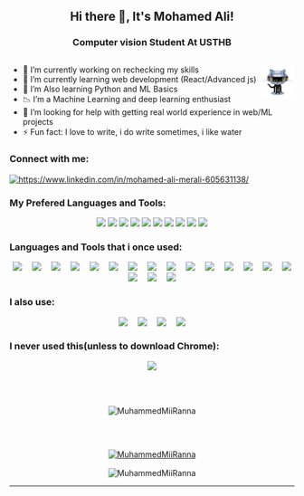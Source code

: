<link rel="stylesheet" href="https://cdn.jsdelivr.net/gh/devicons/devicon@v2.15.1/devicon.min.css">

<style>
    .center-align {
        text-align: center;
    }
    .container img {
        width: 60px;
    }
</style>

<!-- <img src="https://cdn.jsdelivr.net/gh/devicons/devicon/icons/github/github-original.svg" width=40 /> -->

<section class="container">
    
<h1 align="center">Hi there 👋, It's Mohamed Ali!</h1>
<h3 align="center">Computer vision Student At USTHB</h3>

#

<img align="right" alt="Cyber Github" width="250" src="hello.gif">

- 🔭 I’m currently working on rechecking my skills
- 🌱 I’m currently learning web development (React/Advanced js)
- 🌱 I’m Also learning Python and ML Basics
- 📉 I’m a Machine Learning and deep learning enthusiast
- 🤔 I’m looking for help with getting real world experience in web/ML projects
- ⚡ Fun fact: I love to write, i do write sometimes, i like water


<!-- <p align="left"> 
<img src="https://komarev.com/ghpvc/?username=MuhammedMiiRanna&label=Profile%20views&color=0e75b6&style=flat" alt="ilieschibane" /> 
</p> -->

<h3 align="left">Connect with me:</h3>
<p align="left">
<a href="https://www.linkedin.com/in/mohamed-ali-merali-605631138/" target="blank">
    <img align="center" src="https://raw.githubusercontent.com/rahuldkjain/github-profile-readme-generator/master/src/images/icons/Social/linked-in-alt.svg" alt="https://www.linkedin.com/in/mohamed-ali-merali-605631138/" height="50" width="60" />
</a>
<!-- <img src="https://cdn.jsdelivr.net/gh/devicons/devicon/icons/facebook/facebook-plain.svg" /> -->

</p>

<h3 align="left">My Prefered Languages and Tools:</h3>
<section class="center-align">
    
<img src="https://cdn.jsdelivr.net/gh/devicons/devicon/icons/vscode/vscode-original.svg" />
<img src="https://cdn.jsdelivr.net/gh/devicons/devicon/icons/html5/html5-original.svg" />
<!-- <img src="https://cdn.jsdelivr.net/gh/devicons/devicon/icons/html5/html5-original-wordmark.svg" /> -->
<img src="https://cdn.jsdelivr.net/gh/devicons/devicon/icons/css3/css3-original.svg" />
<!-- <img src="https://cdn.jsdelivr.net/gh/devicons/devicon/icons/css3/css3-original-wordmark.svg" /> -->
<img src="https://cdn.jsdelivr.net/gh/devicons/devicon/icons/javascript/javascript-original.svg" />
<!-- <img src="https://cdn.jsdelivr.net/gh/devicons/devicon/icons/jquery/jquery-original.svg" /> -->
<img src="https://cdn.jsdelivr.net/gh/devicons/devicon/icons/react/react-original.svg" />
<!-- <img src="https://cdn.jsdelivr.net/gh/devicons/devicon/icons/tailwindcss/tailwindcss-plain.svg" /> -->
<!-- <img src="https://cdn.jsdelivr.net/gh/devicons/devicon/icons/bootstrap/bootstrap-original.svg" /> -->

<!-- <img src="https://cdn.jsdelivr.net/gh/devicons/devicon/icons/redux/redux-original.svg" /> -->
<!-- <img src="https://cdn.jsdelivr.net/gh/devicons/devicon/icons/sass/sass-original.svg" /> -->
<!-- <img src="https://cdn.jsdelivr.net/gh/devicons/devicon/icons/less/less-plain-wordmark.svg" /> -->
<!-- <img src="https://cdn.jsdelivr.net/gh/devicons/devicon/icons/typescript/typescript-original.svg" /> -->
<!-- <img src="https://cdn.jsdelivr.net/gh/devicons/devicon/icons/nextjs/nextjs-original-wordmark.svg" /> -->

<img src="https://cdn.jsdelivr.net/gh/devicons/devicon/icons/python/python-original.svg"/>
<img src="https://cdn.jsdelivr.net/gh/devicons/devicon/icons/numpy/numpy-original.svg" />
<img src="https://cdn.jsdelivr.net/gh/devicons/devicon/icons/pandas/pandas-original.svg" />
<img src="https://cdn.jsdelivr.net/gh/devicons/devicon/icons/opencv/opencv-original.svg" />

<img src="https://cdn.jsdelivr.net/gh/devicons/devicon/icons/latex/latex-original.svg" />
</section>

<h3 align="left">Languages and Tools that i once used:</h3>

<section class="center-align">
    <img src="https://cdn.jsdelivr.net/gh/devicons/devicon/icons/c/c-original.svg" />&emsp;
    <img src="https://cdn.jsdelivr.net/gh/devicons/devicon/icons/java/java-original.svg" />&emsp;
    <img src="https://cdn.jsdelivr.net/gh/devicons/devicon/icons/git/git-original.svg" />&emsp;
    <img src="https://cdn.jsdelivr.net/gh/devicons/devicon/icons/mysql/mysql-original-wordmark.svg" />&emsp;
    <img src="https://cdn.jsdelivr.net/gh/devicons/devicon/icons/oracle/oracle-original.svg" />&emsp;
    <img src="https://cdn.jsdelivr.net/gh/devicons/devicon/icons/opengl/opengl-plain.svg" />&emsp;
    <img src="https://cdn.jsdelivr.net/gh/devicons/devicon/icons/blender/blender-original.svg" />&emsp;
    <img src="https://cdn.jsdelivr.net/gh/devicons/devicon/icons/unity/unity-original.svg" />&emsp;
    <img src="https://cdn.jsdelivr.net/gh/devicons/devicon/icons/d3js/d3js-original.svg" />&emsp;
    <img src="https://cdn.jsdelivr.net/gh/devicons/devicon/icons/arduino/arduino-original-wordmark.svg" />&emsp;
    <img src="https://cdn.jsdelivr.net/gh/devicons/devicon/icons/jupyter/jupyter-original-wordmark.svg" />&emsp;
    <img src="https://cdn.jsdelivr.net/gh/devicons/devicon/icons/anaconda/anaconda-original.svg" />&emsp;
    <img src="https://cdn.jsdelivr.net/gh/devicons/devicon/icons/visualstudio/visualstudio-plain.svg" />&emsp;
    <img src="https://cdn.jsdelivr.net/gh/devicons/devicon/icons/php/php-plain.svg" />&emsp;
    <img src="https://cdn.jsdelivr.net/gh/devicons/devicon/icons/npm/npm-original-wordmark.svg" />
    <img src="https://cdn.jsdelivr.net/gh/devicons/devicon/icons/flutter/flutter-original.svg" />&emsp;
    <img src="https://cdn.jsdelivr.net/gh/devicons/devicon/icons/linux/linux-original.svg" />&emsp;
    <img src="https://cdn.jsdelivr.net/gh/devicons/devicon/icons/ubuntu/ubuntu-plain.svg" />
</section>

<h3 align="left">I also use:</h3>
<section class="center-align">
<img src="https://cdn.jsdelivr.net/gh/devicons/devicon/icons/chrome/chrome-plain-wordmark.svg" />&emsp;
<img src="https://cdn.jsdelivr.net/gh/devicons/devicon/icons/firefox/firefox-plain-wordmark.svg" />&emsp;
<img src="https://cdn.jsdelivr.net/gh/devicons/devicon/icons/opera/opera-plain.svg" />&emsp;
<img src="https://cdn.jsdelivr.net/gh/devicons/devicon/icons/canva/canva-original.svg" />
</section>

<h3 align="left">I never used this(unless to download Chrome):</h3>
<section class="center-align" style="margin-bottom: 60px;">
    <img src="https://cdn.jsdelivr.net/gh/devicons/devicon/icons/ie10/ie10-original.svg" />
</section>

</section>



<p class="center-align" style="margin-bottom: 60px;">
    <img src="https://github-readme-stats-git-masterrstaa-rickstaa.vercel.app/api/top-langs/?username=MuhammedMiiRanna&show_icons=true&theme=dark&cache_seconds=1800&locale=en&layout=compact" alt="MuhammedMiiRanna" />
</p>
<!-- <img align="center" src="https://github-readme-stats-git-masterrstaa-rickstaa.vercel.app/api?username=MuhammedMiiRanna&&show_icons=true&theme=dark" alt="MuhammedMiiRanna" /> -->
</p>



<p class="center-align">
<a href="https://github.com/ryo-ma/github-profile-trophy">
    <img src="https://github-profile-trophy.vercel.app/?username=MuhammedMiiRanna" alt="MuhammedMiiRanna" />
</a>
</p>


<p class="center-align"><img align="center" src="https://github-readme-streak-stats.herokuapp.com/?user=MuhammedMiiRanna&theme=dark" alt="MuhammedMiiRanna" /></p>

---

<!--



### Hi there 👋

<!--
**MuhammedMiiRanna/MuhammedMiiRanna** is a ✨ _special_ ✨ repository because its `README.md` (this file) appears on your GitHub profile.

Here are some ideas to get you started:

- 🔭 I’m currently working on ...
- 🌱 I’m currently learning ...
- 👯 I’m looking to collaborate on ...
- 🤔 I’m looking for help with ...
- 💬 Ask me about ...
- 📫 How to reach me: ...
- 😄 Pronouns: ...
- ⚡ Fun fact: ...
--> 
